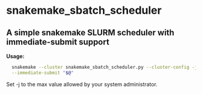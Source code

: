 # snakemake_sbatch_scheduler
## A simple snakemake SLURM scheduler with immediate-submit support

**Usage:**

```bash
  snakemake --cluster snakemake_sbatch_scheduler.py --cluster-config -j 499 \
  --immediate-submit "$@"
```

Set -j to the max value allowed by your system administrator.
